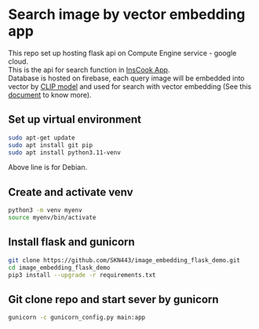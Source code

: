 # Search image by vector embedding app
This repo set up hosting flask api on Compute Engine service - google cloud. \
This is the api for search function in [InsCook App](https://github.com/Chirox03/InsCook). \
Database is hosted on firebase, each query image will be embedded into vector by [CLIP model](https://github.com/openai/CLIP/tree/main) and used for search with vector embedding (See this [document](https://firebase.google.com/docs/firestore/vector-search) to know more).

## Set up virtual environment
```bash
sudo apt-get update
sudo apt install git pip
sudo apt install python3.11-venv
```
Above line is for Debian.

## Create and activate venv
```bash
python3 -m venv myenv
source myenv/bin/activate
```

## Install flask and gunicorn
```bash
git clone https://github.com/SKN443/image_embedding_flask_demo.git
cd image_embedding_flask_demo
pip3 install --upgrade -r requirements.txt
```

## Git clone repo and start sever by gunicorn
```bash
gunicorn -c gunicorn_config.py main:app
```
